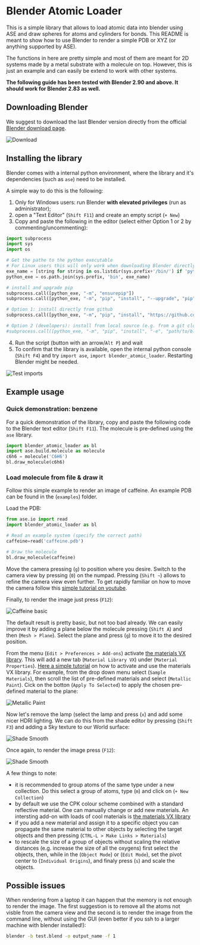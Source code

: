 # Blender Atomic Loader

This is a simple library that allows to load atomic data into blender using ASE and draw spheres for atoms and cylinders for bonds. This README is meant to show how to use Blender to render a simple PDB or XYZ (or anything supported by ASE). 

The functions in here are pretty simple and most of them are meant for 2D systems made by a metal substrate with a molecule on top. However, this is just an example and can easily be extend to work with other systems.

**The following guide has been tested with Blender 2.90 and above. It should work for Blender 2.83 as well.**

## Downloading Blender

We suggest to download the last Blender version directly from the official [Blender download page](https://www.blender.org/download/).

![Download](.imgs_readme/download_blender.png)

## Installing the library

Blender comes with a internal python environment, where the library and it's dependencies (such as `ase`) need to be installed.

A simple way to do this is the following:

1) Only for Windows users: run Blender **with elevated privileges** (run as administrator);
2) open a "Text Editor" (`Shift F11`) and create an empty script (`+ New`)
3) Copy and paste the following in the editor (select either Option 1 or 2 by commenting/uncommenting):

```python
import subprocess
import sys
import os

# Get the pathe to the python executable
# For Linux users this will only work when downloading Blender directly from the official website. 
exe_name = [string for string in os.listdir(sys.prefix+'/bin/') if 'python' in string][0]
python_exe = os.path.join(sys.prefix, 'bin', exe_name)

# install and upgrade pip
subprocess.call([python_exe, "-m", "ensurepip"])
subprocess.call([python_exe, "-m", "pip", "install", "--upgrade", "pip"])

# Option 1: install directly from github
subprocess.call([python_exe, "-m", "pip", "install", "https://github.com/nanotech-empa/blender-atomic-loader/archive/main.zip"])

# Option 2 (developers): install from local source (e.g. from a git clone)
#subprocess.call([python_exe, "-m", "pip", "install", "-e", "path/to/blender-atomic-loader"])
```
4) Run the script (button with an arrow/`Alt P`) and wait
5) To confirm that the library is available, open the internal python console (`Shift F4`) and try `import ase`, `import blender_atomic_loader`. Restarting Blender might be needed.

![Test imports](.imgs_readme/test_imports.png)

## Example usage

### Quick demonstration: benzene

For a quick demonstration of the library, copy and paste the following code to the Blender text editor (`Shift F11`). The molecule is pre-defined using the `ase` library.

```python
import blender_atomic_loader as bl
import ase.build.molecule as molecule
c6h6 = molecule('C6H6')
bl.draw_molecule(c6h6)
```

### Load molecule from file & draw it

Follow this simple example to render an image of caffeine. An example PDB can be found in the (`examples`) folder.

Load the PDB:

```python
from ase.io import read
import blender_atomic_loader as bl

# Read an example system (specify the correct path)
caffeine=read('caffeine.pdb')

# Draw the molecule 
bl.draw_molecule(caffeine)
```

Move the camera pressing (`g`) to position where you desire. Switch to the camera view by pressing (`0`) on the numpad. Pressing (`Shift ~`) allows to refine the camera view even further. To get rapidly familiar on how to move the camera follow this [simple tutorial on youtube](https://www.google.com/url?sa=t&rct=j&q=&esrc=s&source=web&cd=&cad=rja&uact=8&ved=2ahUKEwjwoN79t7TtAhVB3KQKHZMfDY8QFjABegQIAxAC&url=https%3A%2F%2Fwww.youtube.com%2Fwatch%3Fv%3D4HAHY4bWe_E&usg=AOvVaw3HVpWgyK7mtSwXKoven1ZU).

Finally, to render the image just press (`F12`):

![Caffeine basic](.imgs_readme/caffeine_rendered_basic.png)

The default result is pretty basic, but not too bad already. We can easily improve it by adding a plane below the molecule pressing (`Shift A`) and then (`Mesh > Plane`). Select the plane and press (`g`) to move it to the desired position. 

From the menu (`Edit > Preferences > Add-ons`) activate [the materials VX library](https://www.youtube.com/watch?v=EHq39AmRU3Q). This will add a new tab (`Material Library VX`) under (`Material Properties`). [Here a simple tutorial](https://www.youtube.com/watch?v=QvgfUCEThXw&t=26s) on how to activate and use the materials VX library. For example, from the drop down menu select (`Sample Materials`), then scroll the list of pre-defined materials and select (`Metallic Paint`). Cick on the botton (`Apply To Selected`) to apply the chosen pre-defined material to the plane:

![Metallic Paint](.imgs_readme/metallic_paint.png)

Now let's remove the lamp (select the lamp and press (`x`) and add some nicer HDRI lighting. We can do this from the shade editor by pressing (`Shift F3`) and adding a Sky texture to our World surface:

![Shade Smooth](.imgs_readme/world_texture.png)

 Once again, to render the image press (`F12`):

![Shade Smooth](.imgs_readme/caffeine_rendered_HDRI.png)

A few things to note:

* it is recommended to group atoms of the same type under a new collection. Do this select a group of atoms, type (`m`) and click on (`+ New Collection`)
* by default we use the CPK colour scheme combined with a standard reflective material. One can manually change or add new materials. An intersting add-on with loads of cool materials is [the materials VX library](https://www.youtube.com/watch?v=EHq39AmRU3Q)
* if you add a new material and assign it to a specific object you can propagate the same material to other objects by selecting the target objects and then pressing (`CTRL-L > Make Links > Materials`)
* to rescale the size of a group of objects without scaling the relative distances (e.g. increase the size of all the oxygens) first select the objects, then, while in the (`Object Mode`) or (`Edit Mode`), set the pivot center to (`Individual Origins`), and finaly press (`s`) and scale the objects. 

## Possible issues

When rendering from a laptop it can happen that the memory is not enough to render the image. The first suggestion is to remove all the atoms not visble from the camera view and the second is to render the image from the command line, without using the GUI (even better if you ssh to a larger machine with blender installed!):

```bash
blender -b test.blend -o output_name -f 1
```
